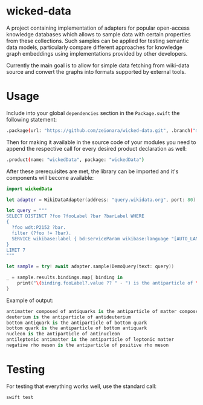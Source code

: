 # wicked-data

A project containing implementation of adapters for popular open-access knowledge databases which allows to sample data with certain properties from these collections. Such samples can be applied for testing semantic data models, particularly compare different approaches for knowledge graph embeddings using implementations provided by other developers.

Currently the main goal is to allow for simple data fetching from wiki-data source and convert the graphs into formats supported by external tools.

# Usage

Include into your global `dependencies` section in the `Package.swift` the following statement: 

```sh
.package(url: "https://github.com/zeionara/wicked-data.git", .branch("master"))
```

Then for making it available in the source code of your modules you need to append the respective call for every desired product declaration as well:

```sh
.product(name: "wickedData", package: "wickedData")
```

After these prerequisites are met, the library can be imported and it's components will become available:

```swift
import wickedData

let adapter = WikiDataAdapter(address: "query.wikidata.org", port: 80)

let query = """
SELECT DISTINCT ?foo ?fooLabel ?bar ?barLabel WHERE 
{
  ?foo wdt:P2152 ?bar.
  filter (?foo != ?bar).
  SERVICE wikibase:label { bd:serviceParam wikibase:language "[AUTO_LANGUAGE],en". }
}
LIMIT 7
"""

let sample = try! await adapter.sample(DemoQuery(text: query))

_ = sample.results.bindings.map{ binding in
    print("\(binding.fooLabel?.value ?? " - ") is the antiparticle of \(binding.barLabel?.value ?? " - ")")
}
```

Example of output:

```swift
antimatter composed of antiquarks is the antiparticle of matter composed of quarks
deuterium is the antiparticle of antideuterium
bottom antiquark is the antiparticle of bottom quark
bottom quark is the antiparticle of bottom antiquark
nucleon is the antiparticle of antinucleon
antileptonic antimatter is the antiparticle of leptonic matter
negative rho meson is the antiparticle of positive rho meson
```

# Testing

For testing that everything works well, use the standard call:

```
swift test
```

